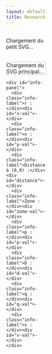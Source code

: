```yaml
---
layout: default
title: Research
---
```


<style>
  .container {
    display: flex;
    flex-direction: row;
    gap: 2rem;
    margin-top: 2rem;
    align-items: flex-start;
  }

  #left-panel {
    width: 60%;
  }

  #small-svg-wrapper svg {
    width: 150px;  /* taille réduite du petit SVG */
    height: auto;
    display: block;
  }

  #small-svg-wrapper {
    margin-bottom: 2rem; /* un peu d'espace sous le petit SVG */
  }

  #svg-wrapper {
    border: 1px solid #ccc;
    width: 100%;
    max-width: 100%;
  }

  #svg-wrapper svg {
    display: block;
    width: 100%;
    height: auto;
  }

  #info-panel {
    margin-top: 1rem;
    background: #f9f9f9;
    padding: 1rem;
    border: 1px solid #ddd;
    display: grid;
    grid-template-columns: repeat(2, minmax(150px, 1fr));
    gap: 0.5rem 1rem;
  }

  .info-label {
    font-weight: bold;
  }

  #right-panel {
    flex: 1;
    display: flex;
    flex-direction: column;
    gap: 1rem;
  }

  canvas {
    display: block;
    width: 400px;
    height: 200px;
  }

  .chart-block {
    width: 100%;
  }

  .dot {
    fill: red;
    stroke: black;
    stroke-width: 1px;
  }
</style>

<div class="container">
  <div id="left-panel">
    <div id="small-svg-wrapper">Chargement du petit SVG...</div>
    <div id="svg-wrapper">Chargement du SVG principal...</div>

    <div id="info-panel">
      <div class="info-label">r :</div><div id="x-val">-</div>
      <div class="info-label">x :</div><div id="y-val">-</div>
      <div class="info-label">Distance à (0,0) :</div><div id="distance">-</div>
      <div class="info-label">Zone :</div><div id="zone-val">-</div>
      <div class="info-label">p :</div><div id="p-val">-</div>
      <div class="info-label">D :</div><div id="d-val">-</div>
      <div class="info-label">q :</div><div id="q-val">-</div>
      <div class="info-label">v :</div><div id="v-val">-</div>
    </div>
  </div>

  <div id="right-panel">
    <div class="chart-block"><canvas id="vs-chart" width="400" height="200"></canvas></div>
    <div class="chart-block"><canvas id="ie-chart" width="400" height="200"></canvas></div>
    <div class="chart-block"><canvas id="is-chart" width="400" height="200"></canvas></div>
    <div class="chart-block"><canvas id="ic-chart" width="400" height="200"></canvas></div>
    <div class="chart-block"><canvas id="sin-chart" width="400" height="200"></canvas></div>
  </div>
</div>

<script src="https://cdn.jsdelivr.net/npm/chart.js"></script>
<script>
  // Chargement du petit SVG décoratif
  fetch('/assets/img/circuit_EF.svg')
    .then(response => response.text())
    .then(svgText => {
      const smallWrapper = document.getElementById('small-svg-wrapper');
      smallWrapper.innerHTML = svgText;
      const svg = smallWrapper.querySelector('svg');
      if(svg) {
        svg.setAttribute('id', 'small-svg');
        // taille gérée par CSS (#small-svg-wrapper svg)
      }
    })
    .catch(error => {
      document.getElementById('small-svg-wrapper').textContent = "Erreur de chargement du petit SVG.";
      console.error("Erreur lors du chargement du petit SVG :", error);
    });

  // Chargement du SVG principal (ton code existant)
  fetch('/assets/img/chart_EF.svg')
    .then(response => response.text())
    .then(svgText => {
      const wrapper = document.getElementById('svg-wrapper');
      wrapper.innerHTML = svgText;

      const svg = wrapper.querySelector('svg');
      svg.setAttribute('id', 'mysvg');

      svg.addEventListener('click', function(evt) {
        const existingDot = svg.querySelector('.dot');
        if (existingDot) svg.removeChild(existingDot);

        const pt = svg.createSVGPoint();
        pt.x = evt.clientX;
        pt.y = evt.clientY;
        const svgPoint = pt.matrixTransform(svg.getScreenCTM().inverse());
        const xPix = svgPoint.x;
        const yPix = svgPoint.y;

        const r = 0.000531 * xPix - 0.1078;
        const x = -0.001022 * yPix + 1.0918;

        const dot = document.createElementNS("http://www.w3.org/2000/svg", "circle");
        dot.setAttribute("cx", xPix);
        dot.setAttribute("cy", yPix);
        dot.setAttribute("r", 5);
        dot.setAttribute("class", "dot");
        svg.appendChild(dot);

        document.getElementById('x-val').textContent = r.toFixed(4);
        document.getElementById('y-val').textContent = x.toFixed(4);
        document.getElementById('distance').textContent = Math.sqrt(r*r + x*x).toFixed(4);

        let zone = '-';
        let res = null;
        if (r < 0 || r > 2/PI || x < 0 || x > 1) {
          zone = 'Hors zone';
        } else {
          const rFrontier = getFrontierR(x);
          if (r < rFrontier) {
            zone = 'ZVS';
            res = solveZVS(r, x);
          } else {
            zone = 'ZCS';
            res = solveZCS(r, x);
          }
        }

        document.getElementById('zone-val').textContent = zone;
        document.getElementById('p-val').textContent = res ? res.p.toFixed(4) : '-';
        document.getElementById('d-val').textContent = res ? res.D.toFixed(4) : '-';
        document.getElementById('q-val').textContent = res ? res.q.toFixed(4) : '-';
        document.getElementById('v-val').textContent = res ? res.v.toFixed(4) : '-';

        // Suite du code graphique (inchangé)...
        // (Je n'inclus pas ici pour la brièveté)
      });
    })
    .catch(error => {
      document.getElementById('svg-wrapper').innerHTML = "Erreur de chargement du SVG.";
      console.error("Erreur lors du chargement du SVG :", error);
    });
</script>
